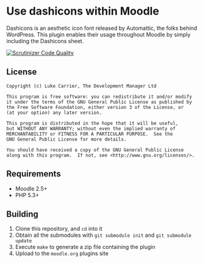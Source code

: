 Use dashicons within Moodle
===========================

Dashicons is an aesthetic icon font released by Automattic, the folks behind
WordPress. This plugin enables their usage throughout Moodle by simply including
the Dashicons sheet.

[![Scrutinizer Code Quality](https://scrutinizer-ci.com/g/LukeCarrier/moodle-local_dashicons/badges/quality-score.png?b=master)](https://scrutinizer-ci.com/g/LukeCarrier/moodle-local_dashicons/?branch=master)

License
-------

    Copyright (c) Luke Carrier, The Development Manager Ltd

    This program is free software: you can redistribute it and/or modify
    it under the terms of the GNU General Public License as published by
    the Free Software Foundation, either version 3 of the License, or
    (at your option) any later version.

    This program is distributed in the hope that it will be useful,
    but WITHOUT ANY WARRANTY; without even the implied warranty of
    MERCHANTABILITY or FITNESS FOR A PARTICULAR PURPOSE.  See the
    GNU General Public License for more details.

    You should have received a copy of the GNU General Public License
    along with this program.  If not, see <http://www.gnu.org/licenses/>.

Requirements
------------

* Moodle 2.5+
* PHP 5.3+

Building
--------

1. Clone this repository, and ````cd```` into it
2. Obtain all the submodules with ```git submodule init``` and
   ```git submodule update```
3. Execute ````make```` to generate a zip file containing the plugin
4. Upload to the ````moodle.org```` plugins site
